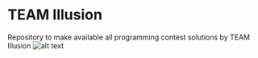 # TEAM Illusion
Repository to make available all programming contest solutions by TEAM Illusion
![alt text](http://d1mt9jmphk9kik.cloudfront.net/illusion/image1489031525.png)
